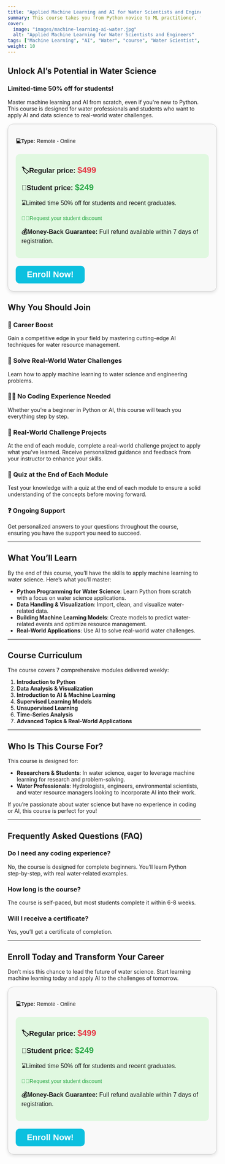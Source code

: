 ```yaml
---
title: "Applied Machine Learning and AI for Water Scientists and Engineers"
summary: This course takes you from Python novice to ML practitioner, focusing on real-world water challenges. Perfect for water professionals, researchers, and students with no prior machine learning and coding experience.
cover:
  image: "images/machine-learning-ai-water.jpg"
  alt: "Applied Machine Learning for Water Scientists and Engineers"
tags: ["Machine Learning", "AI", "Water", "course", "Water Scientist", "Water Engineer", "Python", "Data Science"]
weight: 10
---
```

## Unlock AI’s Potential in Water Science
### Limited-time **50% off** for students!

Master machine learning and AI from scratch, even if you're new to Python. This course is designed for water professionals and students who want to apply AI and data science to real-world water challenges.

<html>
    <div style="background-color:#f9f9f9;padding:20px;border-radius:15px;border:solid #ccc 1px;width:100%;font-family:sans-serif;box-shadow:0 4px 8px rgba(0, 0, 0, 0.1);">
        <!-- Start Date and Type Information -->
        <p style="margin-bottom:20px;"><b>💻Type:</b> Remote - Online</p>
        <!-- Special Offer Section -->
        <div style="background-color:#e0f8e0;padding:15px;border-radius:10px;margin-bottom:20px;">
            <!-- <p style="font-size:16px"><b>🎉Student Discount:</b> register now to save <span style="color:#28a745;">50%</span>! Students and recent graduates pay only $249 instead of $499.</p> -->
            <p>
                <b style="font-size:18px;">🏷️Regular price: </b><span style="color:#e63946;font-weight:bold;font-size:22px;">$499</span>
                <!-- <span style="font-size:16px;color:#6c757d;">(regular price: <span style="text-decoration:line-through;">$500</span>)</span> -->
            </p>
            <p>
                <b style="font-size:18px;">💸Student price: </b><span style="color:#28a745;font-weight:bold;font-size:22px;">$249</span>
            </p>
            <p style="font-size:16px;">⌛Limited time 50% off for students and recent graduates.</p>
            <p><a href="https://forms.gle/uUSjGzD7Nrng9nG19" style="color:#28a745;text-decoration:none!important">👩‍🎓Request your student discount</a></p>
            <!-- Money-Back Guarantee -->
            <p style="font-size:16px;margin-bottom:20px;"><b>💰Money-Back Guarantee:</b> Full refund available within 7 days of registration.</p>
        </div>
        <!-- Enroll Button -->
        <a href="https://academy.hydrohamed.com" 
            style="display:block;background-color:#0cc0df;color:#fff;text-align:center;padding:10px;border-radius:10px;font-size:22px;font-weight:bold;text-decoration:none; max-width:160px">
        Enroll Now!
        </a>
    </div>
</html>

## Why You Should Join

### **🌟 Career Boost**  
Gain a competitive edge in your field by mastering cutting-edge AI techniques for water resource management.

### **🚀 Solve Real-World Water Challenges**  
Learn how to apply machine learning to water science and engineering problems.

### **🧑‍💻 No Coding Experience Needed**  
Whether you’re a beginner in Python or AI, this course will teach you everything step by step.

### **🔧 Real-World Challenge Projects**  
At the end of each module, complete a real-world challenge project to apply what you've learned. Receive personalized guidance and feedback from your instructor to enhance your skills.

### **📝 Quiz at the End of Each Module**  
Test your knowledge with a quiz at the end of each module to ensure a solid understanding of the concepts before moving forward.

### **❓ Ongoing Support**
Get personalized answers to your questions throughout the course, ensuring you have the support you need to succeed.

---

## What You’ll Learn

By the end of this course, you’ll have the skills to apply machine learning to water science. Here’s what you’ll master:

- **Python Programming for Water Science**: Learn Python from scratch with a focus on water science applications.
- **Data Handling & Visualization**: Import, clean, and visualize water-related data.
- **Building Machine Learning Models**: Create models to predict water-related events and optimize resource management.
- **Real-World Applications**: Use AI to solve real-world water challenges.

---

## Course Curriculum

The course covers 7 comprehensive modules delivered weekly:

1. **Introduction to Python**  
2. **Data Analysis & Visualization**  
3. **Introduction to AI & Machine Learning**  
4. **Supervised Learning Models**  
5. **Unsupervised Learning**  
6. **Time-Series Analysis**  
7. **Advanced Topics & Real-World Applications**

---

## Who Is This Course For?

This course is designed for:

- **Researchers & Students**: In water science, eager to leverage machine learning for research and problem-solving.
- **Water Professionals**: Hydrologists, engineers, environmental scientists, and water resource managers looking to incorporate AI into their work.

If you’re passionate about water science but have no experience in coding or AI, this course is perfect for you!

---

## Frequently Asked Questions (FAQ)

### **Do I need any coding experience?**  
No, the course is designed for complete beginners. You’ll learn Python step-by-step, with real water-related examples.

### **How long is the course?**  
The course is self-paced, but most students complete it within 6-8 weeks.

### **Will I receive a certificate?**  
Yes, you’ll get a certificate of completion.

---

<!-- ## Why Machine Learning Matters in Water Science

Machine learning is transforming the water industry, providing innovative ways to manage water resources more efficiently and sustainably. Here are key areas where AI is making a significant impact:

💧 **Irrigation Optimization**
AI-powered models help farmers manage water usage more efficiently by predicting the optimal amount of water needed based on weather patterns, soil conditions, and crop types. This leads to water conservation and increased agricultural productivity.

🚨 **Real-Time Leak Detection**
Using machine learning algorithms, water utilities can monitor pipeline networks to detect leaks in real time, preventing costly water losses and infrastructure damage. AI systems can identify patterns that indicate leaks long before they become visible.

📊 **Water Demand Forecasting**
AI models can predict water demand based on historical usage patterns, weather forecasts, and population growth trends. This allows cities and water management agencies to allocate resources more effectively, reducing waste and ensuring consistent supply during peak times.

🌊 **Flood Prediction and Mitigation**
Machine learning helps improve flood forecasting by analyzing large datasets from sensors, satellite images, and weather models. AI can predict the likelihood of flooding and help design better early-warning systems, protecting communities from extreme weather events.

⚡ **Energy Efficiency in Water Treatment**
AI is being used to optimize the energy consumption of water treatment plants by adjusting the operations of pumps, filters, and other equipment based on real-time data. This reduces operational costs and enhances sustainability.

🧪 **Water Quality Prediction and Monitoring**
AI systems analyze water quality data to predict contamination risks and monitor pollution levels in real time. This helps water managers make informed decisions about treatment processes, ensuring safer water for consumption and environmental protection.

🚜 **Predictive Maintenance for Water Infrastructure**
AI-based predictive maintenance solutions analyze data from sensors installed on water infrastructure (pumps, valves, treatment facilities) to predict equipment failures before they happen, reducing downtime and maintenance costs.

--- -->

## Enroll Today and Transform Your Career

Don’t miss this chance to lead the future of water science. Start learning machine learning today and apply AI to the challenges of tomorrow.

<html>
    <div style="background-color:#f9f9f9;padding:20px;border-radius:15px;border:solid #ccc 1px;width:100%;font-family:sans-serif;box-shadow:0 4px 8px rgba(0, 0, 0, 0.1);">
        <!-- Start Date and Type Information -->
        <p style="margin-bottom:20px;"><b>💻Type:</b> Remote - Online</p>
        <!-- Special Offer Section -->
        <div style="background-color:#e0f8e0;padding:15px;border-radius:10px;margin-bottom:20px;">
            <!-- <p style="font-size:16px"><b>🎉Student Discount:</b> register now to save <span style="color:#28a745;">50%</span>! Students and recent graduates pay only $249 instead of $499.</p> -->
            <p>
                <b style="font-size:18px;">🏷️Regular price: </b><span style="color:#e63946;font-weight:bold;font-size:22px;">$499</span>
                <!-- <span style="font-size:16px;color:#6c757d;">(regular price: <span style="text-decoration:line-through;">$500</span>)</span> -->
            </p>
            <p>
                <b style="font-size:18px;">💸Student price: </b><span style="color:#28a745;font-weight:bold;font-size:22px;">$249</span>
            </p>
            <p style="font-size:16px;">⌛Limited time 50% off for students and recent graduates.</p>
            <p><a href="https://forms.gle/uUSjGzD7Nrng9nG19" style="color:#28a745;text-decoration:none!important">👩‍🎓Request your student discount</a></p>
            <!-- Money-Back Guarantee -->
            <p style="font-size:16px;margin-bottom:20px;"><b>💰Money-Back Guarantee:</b> Full refund available within 7 days of registration.</p>
        </div>
        <!-- Enroll Button -->
        <a href="https://academy.hydrohamed.com" 
            style="display:block;background-color:#0cc0df;color:#fff;text-align:center;padding:10px;border-radius:10px;font-size:22px;font-weight:bold;text-decoration:none; max-width:160px">
        Enroll Now!
        </a>
    </div>
</html>